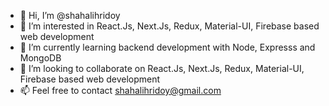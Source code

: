 - 👋  Hi, I’m @shahalihridoy
- 👀  I’m interested in React.Js, Next.Js, Redux, Material-UI, Firebase based web development
- 🌱  I’m currently learning backend development with Node, Expresss and MongoDB
- 💞️  I’m looking to collaborate on React.Js, Next.Js, Redux, Material-UI, Firebase based web development
- 📫  Feel free to contact shahalihridoy@gmail.com

<!---
shahalihridoy/shahalihridoy is a ✨ special ✨ repository because its `README.md` (this file) appears on your GitHub profile.
You can click the Preview link to take a look at your changes.
--->
